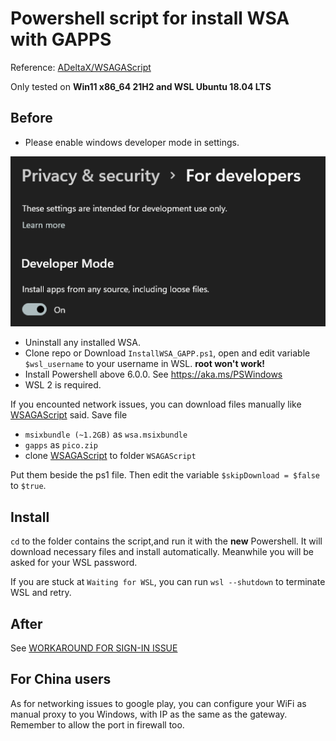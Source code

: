 # Powershell script for install WSA with GAPPS

Reference: [ADeltaX/WSAGAScript](https://github.com/ADeltaX/WSAGAScript/)

Only tested on **Win11 x86_64 21H2 and WSL Ubuntu 18.04 LTS**

## Before

* Please enable windows developer mode in settings.

![picture 1](source/img/2021-10-24-18-20-31-892.png)  
* Uninstall any installed WSA.
* Clone repo or Download `InstallWSA_GAPP.ps1`, open and edit variable `$wsl_username` to your username in WSL. **root won't  work!**
* Install Powershell above 6.0.0. See https://aka.ms/PSWindows
* WSL 2 is required.

If you encounted network issues, you can download files manually like [WSAGAScript](https://github.com/ADeltaX/WSAGAScript/) said. Save file 
* `msixbundle (~1.2GB)` as `wsa.msixbundle`
* `gapps` as `pico.zip`
* clone [WSAGAScript](https://github.com/ADeltaX/WSAGAScript/) to folder `WSAGAScript`

Put them beside the ps1 file. Then edit the variable `$skipDownload = $false` to `$true`.

## Install
`cd` to the folder contains the script,and run it with the **new** Powershell. It will download necessary files and install automatically. Meanwhile you will be asked for your WSL password.

If you are stuck at `Waiting for WSL`, you can run `wsl --shutdown` to terminate WSL and retry.

## After
See [WORKAROUND FOR SIGN-IN ISSUE](https://github.com/ADeltaX/WSAGAScript/#workaround-for-sign-in-issue)

## For China users
As for networking issues to google play, you can configure your WiFi as manual proxy to you Windows, with IP as the same as the gateway. Remember to allow the port in firewall too.
